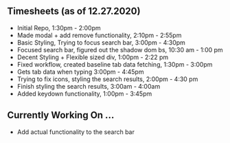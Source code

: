 ## Timesheets (as of 12.27.2020)

- Initial Repo, 1:30pm - 2:00pm
- Made modal + add remove functionality, 2:10pm - 2:55pm
- Basic Styling, Trying to focus search bar, 3:00pm - 4:30pm
- Focused search bar, figured out the shadow dom bs, 10:30 am - 1:00 pm
- Decent Styling + Flexible sized div, 1:00pm - 2:22 pm
- Fixed workflow, created baseline tab data fetching, 1:30pm - 3:00pm
- Gets tab data when typing 3:00pm - 4:45pm
- Trying to fix icons, styling the search results, 2:00pm - 4:30 pm
- Finish styling the search results, 3:00am - 4:00am
- Added keydown functionality, 1:00pm - 3:45pm 


## Currently Working On ...
- Add actual functionality to the search bar
